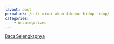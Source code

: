 ```yaml
---
layout: post
permalink: /arti-mimpi-akan-dikubur-hidup-hidup/
categories:
    - Uncategorized
---
```


[Baca Selengkapnya](/05)